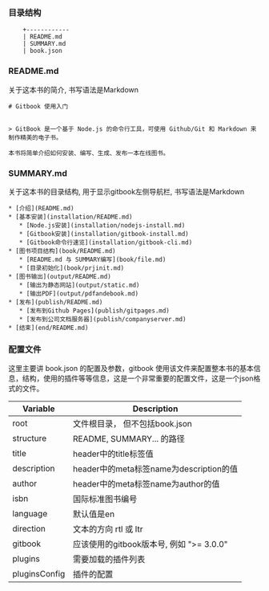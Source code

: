 ### 目录结构

```
    +------------
    | README.md
    | SUMMARY.md
    | book.json
```

### README.md

关于这本书的简介, 书写语法是Markdown

```
# Gitbook 使用入门


> GitBook 是一个基于 Node.js 的命令行工具，可使用 Github/Git 和 Markdown 来制作精美的电子书。

本书将简单介绍如何安装、编写、生成、发布一本在线图书。
```

### SUMMARY.md

关于这本书的目录结构, 用于显示gitbook左侧导航栏, 书写语法是Markdown

```
* [介绍](README.md)
* [基本安装](installation/README.md)
   * [Node.js安装](installation/nodejs-install.md)
   * [Gitbook安装](installation/gitbook-install.md)
   * [Gitbook命令行速览](installation/gitbook-cli.md)
* [图书项目结构](book/README.md)
   * [README.md 与 SUMMARY编写](book/file.md)
   * [目录初始化](book/prjinit.md)
* [图书输出](output/README.md)
   * [输出为静态网站](output/static.md)
   * [输出PDF](output/pdfandebook.md)
* [发布](publish/README.md)
   * [发布到Github Pages](publish/gitpages.md)
   * [发布到公司文档服务器](publish/companyserver.md)
* [结束](end/README.md)
```

### 配置文件
这里主要讲 book.json 的配置及参数，gitbook 使用该文件来配置整本书的基本信息，结构，使用的插件等等信息，这是一个非常重要的配置文件，这是一个json格式的文件。

| Variable    | Description |
| ----------- | ------------- |
| root        | 文件根目录， 但不包括book.json  |
| structure   | README, SUMMARY... 的路径  |
| title       | header中的title标签值  |
| description | header中的meta标签name为description的值  |
| author      | header中的meta标签name为author的值  |
| isbn        | 国际标准图书编号 |
| language    | 默认值是en  |
| direction   | 文本的方向 rtl 或 ltr  |
| gitbook     | 应该使用的gitbook版本号, 例如 ">= 3.0.0"  |
| plugins     | 需要加载的插件列表   |
| pluginsConfig| 插件的配置 |




